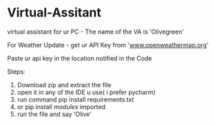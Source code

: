 # Virtual-Assitant
virtual assistant for ur PC - The name of the VA is 'Olivegreen'

For Weather Update - get ur API Key from 'www.openweathermap.org'

Paste ur api key in the location notified in the Code

Steps:

1) Download zip and extract the file
2) open it in any of the IDE u use( i prefer pycharm)
3) run command pip install requirements.txt
4) or pip install *modules* imported
5) run the file and say 'Olive'


